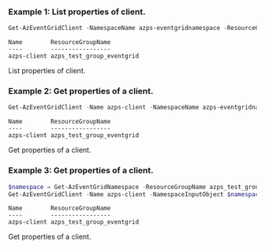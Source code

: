 ### Example 1: List properties of client.
```powershell
Get-AzEventGridClient -NamespaceName azps-eventgridnamespace -ResourceGroupName azps_test_group_eventgrid
```

```output
Name        ResourceGroupName
----        -----------------
azps-client azps_test_group_eventgrid
```

List properties of client.

### Example 2: Get properties of a client.
```powershell
Get-AzEventGridClient -Name azps-client -NamespaceName azps-eventgridnamespace -ResourceGroupName azps_test_group_eventgrid
```

```output
Name        ResourceGroupName
----        -----------------
azps-client azps_test_group_eventgrid
```

Get properties of a client.

### Example 3: Get properties of a client.
```powershell
$namespace = Get-AzEventGridNamespace -ResourceGroupName azps_test_group_eventgrid -Name azps-eventgridnamespace
Get-AzEventGridClient -Name azps-client -NamespaceInputObject $namespace
```

```output
Name        ResourceGroupName
----        -----------------
azps-client azps_test_group_eventgrid
```

Get properties of a client.